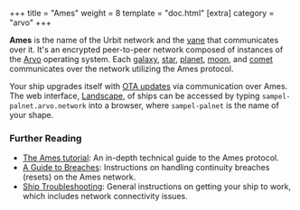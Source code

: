 +++
title = "Ames"
weight = 8
template = "doc.html"
[extra]
category = "arvo"
+++

**Ames** is the name of the Urbit network and the [vane](../vane) that communicates over it. It's an encrypted peer-to-peer network composed of instances of the [Arvo](../arvo) operating system. Each [galaxy](../galaxy), [star](../star), [planet](../planet), [moon](../moon), and [comet](../comet) communicates over the network utilizing the Ames protocol.

Your ship upgrades itself with [OTA updates](../ota-updates) via communication over Ames. The web interface, [Landscape](../landscape), of ships can be accessed by typing `sampel-palnet.arvo.network` into a browser, where `sampel-palnet` is the name of your shape.

### Further Reading

- [The Ames tutorial](@/docs/tutorials/arvo/ames.md): An in-depth technical guide to the Ames protocol.
- [A Guide to Breaches](@/docs/tutorials/guide-to-breaches.md): Instructions on handling continuity breaches (resets) on the Ames network.
- [Ship Troubleshooting](@/docs/tutorials/ship-troubleshooting.md): General instructions on getting your ship to work, which includes network connectivity issues.
